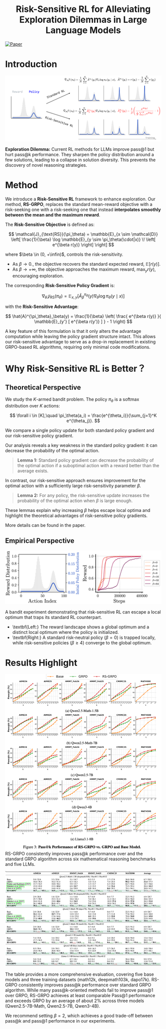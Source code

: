 <h1 style="text-align: center;">Risk-Sensitive RL for Alleviating Exploration Dilemmas in Large Language Models</h1>

<!-- <div align="center"> -->

[![Paper](https://img.shields.io/badge/paper-A42C25?style=for-the-badge&logo=arxiv&logoColor=white)](https://arxiv.org/abs/2506.10406)

# Introduction

![llustration of the Risk-Sensitive RL vs Standard RL.](./figures/framework.png)

**Exploration Dilemma:** Current RL methods for LLMs improve pass@1 but hurt pass@k performance. They sharpen the policy distribution around a few solutions, leading to a collapse in solution diversity. This prevents the discovery of novel reasoning strategies.


# Method 

We introduce a **Risk-Sensitive RL** framework to enhance exploration. Our method, **RS-GRPO**, replaces the standard mean-reward objective with a risk-seeking one with a risk-seeking one that instead **interpolates smoothly between the mean and the maximum reward**.

The **Risk-Sensitive Objective** is defined as:

$$
\mathcal{J}_{\text{RS}}(\pi_\theta) = \mathbb{E}_{x \sim \mathcal{D}} \left[ \frac{1}{\beta} \log \mathbb{E}_{y \sim \pi_\theta(\cdot|x)} \! \left[ e^{\beta r(y)} \right] \right]
$$

where $\beta \in (0, +\infin)$, controls the risk-sensitivity. 
- As $\beta \rightarrow 0.$,  the objective recovers the standard expected reward, $\mathbb{E}[r(y)]$.
- As $\beta \to +\infty,$ the objective approaches the maximum reward, $\max_y r(y)$, encouraging exploration.

The corresponding **Risk-Sensitive Policy Gradient** is:

$$
\nabla_\theta \mathcal{J}_{\text{RS}}(\pi_\theta) = \mathbb{E}_{x, y} \left[ \hat{A}^{\pi_\theta}_\beta(y) \nabla_\theta \log \pi_\theta(y \mid x) \right]
$$

with the **Risk-Sensitive Advantage**:

$$
\hat{A}^{\pi_\theta}_\beta(y) = \frac{1}{\beta} \left( \frac{ e^{\beta r(y)} }{ \mathbb{E}_{y'} [ e^{\beta r(y')} ] } - 1 \right)
$$

A key feature of this formulation is that it only alters the advantage computation while leaving the policy gradient structure intact. This allows our risk-sensitive advantage to serve as a drop-in replacement in existing GRPO-based RL algorithms, requiring only minimal code modifications.



# Why Risk-Sensitive RL is Better？

## Theoretical Perspective
We study the $K$-armed bandit problem. The policy $\pi_\theta$ is a softmax distribution over $K$ actions:

$$
\forall i \in [K],\quad \pi_\theta(a_i) = \frac{e^{\theta_i}}{\sum_{j=1}^K e^{\theta_j}}.
$$

We compare a single policy update for both standard policy gradient and our risk-sensitive policy gradient.

Our analysis reveals a key weakness in the standard policy gradient: it can decrease the probability of the optimal action.

> **Lemma 1:** Standard policy gradient can decrease the probability of the optimal action if a suboptimal action with a reward better than the average exists.

In contrast, our risk-sensitive approach ensures improvement for the optimal action with a sufficiently large risk-sensitivity parameter $\beta$.

> **Lemma 2:** For any policy, the risk-sensitive update increases the probability of the optimal action when $\beta$ is large enough.

These lemmas explain why increasing $\beta$ helps escape local optima and highlight the theoretical advantages of risk-sensitive policy gradients.

More details can be found in the paper.

## Empirical Perspective

![bandit](./figures/bandit.png)

A bandit experiment demonstrating that risk-sensitive RL can escape a local optimum that traps its standard RL counterpart.
- \textbf{Left:} The reward landscape shows a global optimum and a distinct local optimum where the policy is initialized. 
- \textbf{Right:} A standard risk-neutral policy ($\beta=0$) is trapped locally, while risk-sensitive policies ($\beta \geq 4$) converge to the global optimum.

# Results Highlight

![passk](./figures/passk.png)
RS-GRPO consistently improves pass@k performance over and the standard GRPO algorithm across six mathematical reasoning benchmarks and five LLMs.


![bench](./figures/bench.png)

The table provides a more comprehensive evaluation, covering five base models and three training datasets (math12k, deepmath103k, dapo17k). RS-GRPO consistently improves pass@k performance over standard GRPO algorithm. While many pass@k-oriented methods fail to improve pass@1 over GRPO, RS-GRPO achieves at least comparable Pass@1 performance and exceeds GRPO by an average of about 2\% across three models (Qwen2.5-7B-Math, Qwen2.5-7B, Qwen3-4B).

We recommend setting $\beta=2$, which achieves a good trade-off between pass@k and pass@1 performance in our experiments.

<!-- # Citation
If you find our work useful, please cite our paper:

@article{jiang2025riskrl,
  title={Risk-Sensitive RL for Alleviating Exploration Dilemmas in Large Language Models},
  journal={arXiv preprint arXiv:2506.10406},
  year={2025}   
} -->